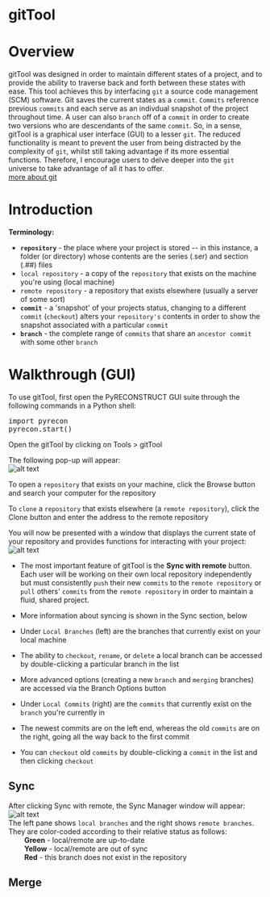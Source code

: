 gitTool
=============

# Overview
gitTool was designed in order to maintain different states of a project, and to provide the ability to traverse back and forth between these states with ease. This tool achieves this by interfacing `git` a source code management (SCM) software. Git saves the current states as a `commit`. `Commits` reference previous `commits` and each serve as an indivdual snapshot of the project throughout time. A user can also `branch` off of a `commit` in order to create two versions who are descendants of the same `commit`. So, in a sense, gitTool is a graphical user interface (GUI) to a lesser `git`. The reduced functionality is meant to prevent the user from being distracted by the complexity of `git`, whilst still taking advantage if its more essential functions. Therefore, I encourage users to delve deeper into the `git` universe to take advantage of all it has to offer.<br> [more about git](http://git-scm.com/)

# Introduction
<b>Terminology:</b><br>
* <b>`repository`</b> - the place where your project is stored -- in this instance, a folder (or directory) whose contents are the series (.ser) and section (.##) files<br>
 * `local repository` - a copy of the `repository` that exists on the machine you're using (local machine)<br>
 * `remote repository` - a repository that exists elsewhere (usually a server of some sort)<br>
* <b>`commit`</b> - a 'snapshot' of your projects status, changing to a different `commit` (`checkout`) alters your `repository's` contents in order to show the snapshot associated with a particular `commit`<br>
* <b>`branch`</b> - the complete range of `commits` that share an `ancestor commit` with some other `branch`<br>

# Walkthrough (GUI)
To use gitTool, first open the PyRECONSTRUCT GUI suite through the following commands in a Python shell:<br>
<pre>
import pyrecon
pyrecon.start()
</pre>

Open the gitTool by clicking on Tools > gitTool

The following pop-up will appear:<br>
![alt text](https://github.com/wtrdrnkr/pyrecon/tree/master/pyrecon/tools/gitTool/images/browseandclone.png "browse and clone")<br>

To open a `repository` that exists on your machine, click the Browse button and search your computer for the repository

To `clone` a `repository` that exists elsewhere (a `remote repository`), click the Clone button and enter the address to the remote repository

You will now be presented with a window that displays the current state of your repository and provides functions for interacting with your project:<br>
![alt text](https://github.com/wtrdrnkr/pyrecon/tree/master/pyrecon/tools/gitTool/images/repoviewer.png "repo viewer")<br>

* The most important feature of gitTool is the <b>Sync with remote</b> button. Each user will be working on their own local repository independently but must consistently `push` their new `commits` to the `remote repository` or `pull` others' `commits` from the `remote repository` in order to maintain a fluid, shared project.
 * More information about syncing is shown in the Sync section, below

* Under `Local Branches` (left) are the branches that currently exist on your local machine<br>
 * The ability to `checkout`, `rename`, or `delete` a local branch can be accessed by double-clicking a particular branch in the list
 * More advanced options (creating a new `branch` and `merging` branches) are accessed via the Branch Options button

* Under `Local Commits` (right) are the `commits` that currently exist on the `branch` you're currently in<br>
 * The newest commits are on the left end, whereas the old `commits` are on the right, going all the way back to the first commit
 * You can `checkout` old `commits` by double-clicking a `commit` in the list and then clicking `checkout`

Sync
---
After clicking Sync with remote, the Sync Manager window will appear:<br>
![alt text](https://github.com/wtrdrnkr/pyrecon/tree/master/pyrecon/tools/gitTool/images/syncmanager.png "sync manager")<br>
The left pane shows `local branches` and the right shows `remote branches`. They are color-coded according to their relative status as follows:<br>
&nbsp;&nbsp;&nbsp;&nbsp;&nbsp;&nbsp;&nbsp;&nbsp;<b>Green</b> - local/remote are up-to-date<br>
&nbsp;&nbsp;&nbsp;&nbsp;&nbsp;&nbsp;&nbsp;&nbsp;<b>Yellow</b> - local/remote are out of sync<br>
&nbsp;&nbsp;&nbsp;&nbsp;&nbsp;&nbsp;&nbsp;&nbsp;<b>Red</b> - this branch does not exist in the repository<br>

Merge
---





